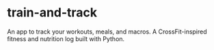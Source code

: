 # train-and-track
An app to track your workouts, meals, and macros. A CrossFit-inspired fitness and nutrition log built with Python.
